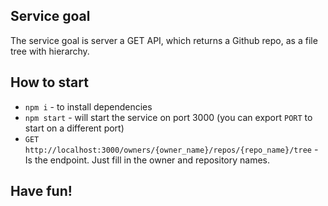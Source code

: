 ## Service goal
The service goal is server a GET API, which returns a Github repo, as a file tree with hierarchy.

## How to start
- `npm i` - to install dependencies
- `npm start` - will start the service on port 3000 (you can export `PORT` to start on a different port)
- `GET http://localhost:3000/owners/{owner_name}/repos/{repo_name}/tree` - Is the endpoint. Just fill in the owner and repository names.

## Have fun!
